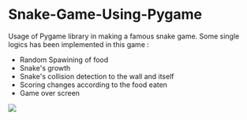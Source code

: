 # Snake-Game-Using-Pygame
Usage of Pygame library in making a famous snake game.
Some single logics has been implemented in this game :
* Random Spawining of food
* Snake's growth
* Snake's collision detection to the wall and itself
* Scoring changes according to the food eaten
* Game over screen

![](Images/Game.gif)
